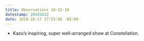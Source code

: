 ```yaml
---
title: Observations 10-12-19
datestamp: 20191012
date: 2019-10-17 17:53:00 -05:00
---
```


- Kazu’s inspiring, super well-arranged show at Constellation.
